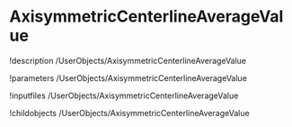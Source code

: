<!-- MOOSE Documentation Stub: Remove this when content is added. -->

# AxisymmetricCenterlineAverageValue
!description /UserObjects/AxisymmetricCenterlineAverageValue

!parameters /UserObjects/AxisymmetricCenterlineAverageValue

!inputfiles /UserObjects/AxisymmetricCenterlineAverageValue

!childobjects /UserObjects/AxisymmetricCenterlineAverageValue
